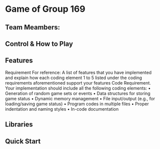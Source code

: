 # Game of Group 169 

## Team Meambers:

## Control & How to Play

## Features
Requirement For reference:
A list of features that you have implemented and explain how each coding
element 1 to 5 listed under the coding requirements aforementioned support
your features
Code Requirement. Your implementation should include all the following coding elements:
• Generation of random game sets or events
• Data structures for storing game status
• Dynamic memory management
• File input/output (e.g., for loading/saving game status)
• Program codes in multiple files
• Proper indentation and naming styles
• In-code documentation

## Libraries

## Quick Start
